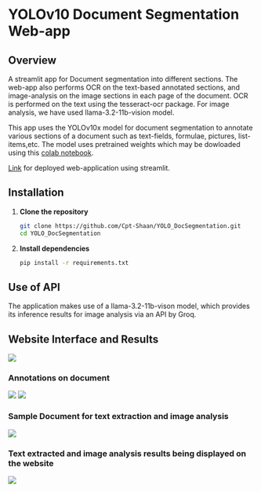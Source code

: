 # YOLOv10 Document Segmentation Web-app

## Overview
A streamlit app for Document segmentation into different sections.
The web-app also performs OCR on the text-based annotated sections, and image-analysis on the image sections in each page of the document. 
OCR is performed on the text using the tesseract-ocr package.
For image analysis, we have used llama-3.2-11b-vision model. 

This app uses the YOLOv10x model for document segmentation to annotate various sections of a document such as text-fields, formulae, pictures, list-items,etc.
The model uses pretrained weights which may be dowloaded using this [colab notebook](Doc_analysis.ipynb).

[Link](https://yolodocsegmentation-es8sgqcljerv9ei2wgukq9.streamlit.app/) for deployed web-application using streamlit.

## Installation

1. **Clone the repository**
   
   ```bash
   git clone https://github.com/Cpt-Shaan/YOLO_DocSegmentation.git
   cd YOLO_DocSegmentation
2. **Install dependencies**
   ```bash
   pip install -r requirements.txt

## Use of API
The application makes use of a llama-3.2-11b-vison model, which provides its inference results for image analysis via an API by Groq. 

## Website Interface and Results
<img src = "thumbnails/web_layout.png">

### Annotations on document
<img src = "thumbnails/annotated_image_page_2.jpg">
<img src = "thumbnails/annotated_image_page_10.jpg">

### Sample Document for text extraction and image analysis
<img src = "thumbnails/annotated_page_3.jpg">

### Text extracted and image analysis results being displayed on the website
<img src = "thumbnails/extracted.png">

